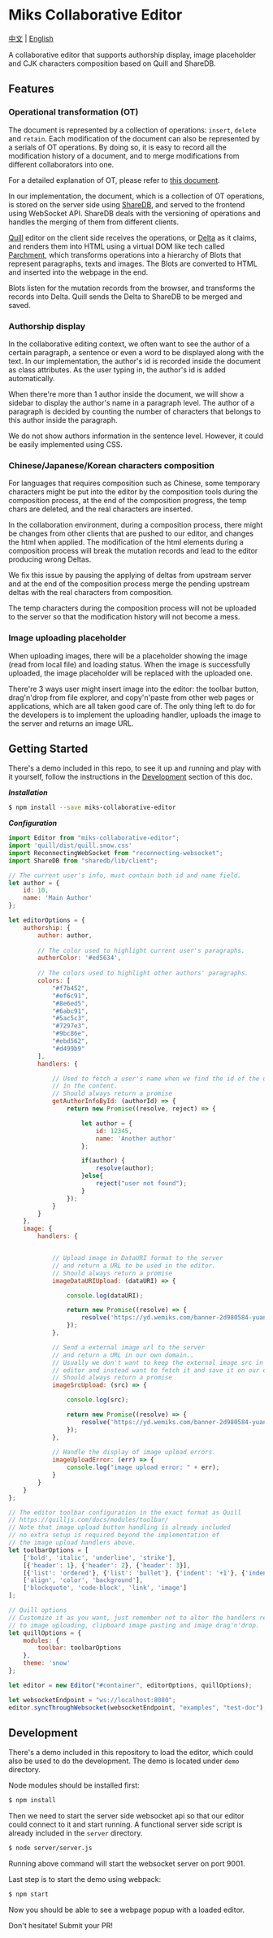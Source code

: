 # Miks Collaborative Editor
[中文](./README_CN.md) | [English](./README.md)

A collaborative editor that supports authorship display, image placeholder and CJK characters composition based on Quill and ShareDB.

## Features

### Operational transformation (OT)

The document is represented by a collection of operations: ```insert```, ```delete``` and ```retain```.
Each modification of the document can also be represented by a serials of OT operations. By doing so, it is easy to
record all the modification history of a document, and to merge modifications from different collaborators into one.

For a detailed explanation of OT, please refer to [this document](http://operational-transformation.github.io/).

In our implementation, the document, which is a collection of OT operations, is stored on the server side using
[ShareDB](https://github.com/share/sharedb), and served to the frontend using WebSocket API. ShareDB deals with
the versioning of operations and handles the merging of them from different clients.

[Quill](https://github.com/quilljs/quill) editor on the client side receives the operations,
or [Delta](https://github.com/quilljs/delta) as it claims, and renders them into HTML using a virtual DOM like tech
called [Parchment](https://github.com/quilljs/parchment), which transforms operations into a hierarchy of Blots that
represent paragraphs, texts and images. The Blots are converted to HTML and inserted into the webpage in the end.

Blots listen for the mutation records from the browser, and transforms the records into Delta. Quill sends the Delta to
ShareDB to be merged and saved.

### Authorship display

In the collaborative editing context, we often want to see the author of a certain paragraph, a sentence or even a word
to be displayed along with the text. In our implementation, the author's id is recorded inside the document as class
attributes. As the user typing in, the author's id is added automatically.

When there're more than 1 author inside the document, we will show a sidebar to display the author's name in a paragraph
level. The author of a paragraph is decided by counting the number of characters that belongs to this author inside the
paragraph.

We do not show authors information in the sentence level. However, it could be easily implemented using CSS.

### Chinese/Japanese/Korean characters composition

For languages that requires composition such as Chinese, some temporary characters might be put into the editor by the
composition tools during the composition process, at the end of the composition progress, the temp chars are deleted,
and the real characters are inserted.

In the collaboration environment, during a composition process, there might be changes from other clients that are
pushed to our editor, and changes the html when applied. The modification of the html elements during a composition
process will break the mutation records and lead to the editor producing wrong Deltas.

We fix this issue by pausing the applying of deltas from upstream server and at the end of the composition process
merge the pending upstream deltas with the real characters from composition.

The temp characters during the composition process will not be uploaded to the server so that the modification history
will not become a mess.

### Image uploading placeholder

When uploading images, there will be a placeholder showing the image (read from local file) and loading status. When
the image is successfully uploaded, the image placeholder will be replaced with the uploaded one.

There're 3 ways user might insert image into the editor: the toolbar button, drag'n'drop from file explorer,
and copy'n'paste from other web pages or applications, which are all taken good care of. The only thing left to do for
the developers is to implement the uploading handler, uploads the image to the server and returns an image URL.

## Getting Started

There's a demo included in this repo, to see it up and running and play with it yourself, follow the instructions
in the [Development](./README.md#Development) section of this doc.

***Installation***

```bash
$ npm install --save miks-collaborative-editor
```

***Configuration***

```javascript
import Editor from "miks-collaborative-editor";
import 'quill/dist/quill.snow.css'
import ReconnectingWebSocket from "reconnecting-websocket";
import ShareDB from "sharedb/lib/client";

// The current user's info, must contain both id and name field. 
let author = {
    id: 10,
    name: 'Main Author'
};

let editorOptions = {
    authorship: {
        author: author,
        
        // The color used to highlight current user's paragraphs.
        authorColor: '#ed5634', 
        
        // The colors used to highlight other authors' paragraphs.
        colors: [
            "#f7b452",
            "#ef6c91",
            "#8e6ed5",
            "#6abc91",
            "#5ac5c3",
            "#7297e3",
            "#9bc86e",
            "#ebd562",
            "#d499b9"
        ],
        handlers: {

            // Used to fetch a user's name when we find the id of the user
            // in the content.
            // Should always return a promise
            getAuthorInfoById: (authorId) => {
                return new Promise((resolve, reject) => {

                    let author = {
                        id: 12345,
                        name: 'Another author'
                    };

                    if(author) {
                        resolve(author);
                    }else{
                        reject("user not found");
                    }
                });
            }
        }
    },
    image: {
        handlers: {


            // Upload image in DataURI format to the server
            // and return a URL to be used in the editor.
            // Should always return a promise
            imageDataURIUpload: (dataURI) => {

                console.log(dataURI);

                return new Promise((resolve) => {
                    resolve('https://yd.wemiks.com/banner-2d980584-yuanben.svg');
                });
            },

            // Send a external image url to the server
            // and return a URL in our own domain..
            // Usually we don't want to keep the external image src in the
            // editor and instead want to fetch it and save it on our own server.
            // Should always return a promise
            imageSrcUpload: (src) => {

                console.log(src);

                return new Promise((resolve) => {
                    resolve('https://yd.wemiks.com/banner-2d980584-yuanben.svg');
                });
            },
            
            // Handle the display of image upload errors.
            imageUploadError: (err) => {
                console.log("image upload error: " + err);
            }
        }
    }
};

// The editor toolbar configuration in the exact format as Quill
// https://quilljs.com/docs/modules/toolbar/
// Note that image upload button handling is already included
// no extra setup is required beyond the implementation of
// the image upload handlers above.
let toolbarOptions = [
    ['bold', 'italic', 'underline', 'strike'],
    [{'header': 1}, {'header': 2}, {'header': 3}],
    [{'list': 'ordered'}, {'list': 'bullet'}, {'indent': '+1'}, {'indent': '-1'}],
    ['align', 'color', 'background'],
    ['blockquote', 'code-block', 'link', 'image']
];

// Quill options
// Customize it as you want, just remember not to alter the handlers related
// to image uploading, clipboard image pasting and image drag'n'drop.
let quillOptions = {
    modules: {
        toolbar: toolbarOptions
    },
    theme: 'snow'
};

let editor = new Editor("#container", editorOptions, quillOptions);

let websocketEndpoint = "ws://localhost:8080";
editor.syncThroughWebsocket(websocketEndpoint, "examples", "test-doc");

```

## Development

There's a demo included in this repository to load the editor,
which could also be used to do the development. The demo is located under ```demo``` directory.

Node modules should be installed first:

```bash
$ npm install
```

Then we need to start the server side websocket api so that our
editor could connect to it and start running. A functional server side script
is already included in the ```server``` directory.

```bash
$ node server/server.js
```

Running above command will start the websocket server on port 9001.

Last step is to start the demo using webpack:

```bash
$ npm start
```

Now you should be able to see a webpage popup with a loaded editor.

Don't hesitate! Submit your PR!
